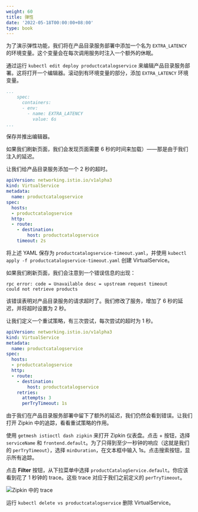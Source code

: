 ```yaml
---
weight: 60
title: 弹性
date: '2022-05-18T00:00:00+08:00'
type: book
---
```


为了演示弹性功能，我们将在产品目录服务部署中添加一个名为 `EXTRA_LATENCY` 的环境变量。这个变量会在每次调用服务时注入一个额外的休眠。

通过运行 `kubectl edit deploy productcatalogservice` 来编辑产品目录服务部署。这将打开一个编辑器。滚动到有环境变量的部分，添加 `EXTRA_LATENCY` 环境变量。

```yaml
...
    spec:
      containers:
      - env:
        - name: EXTRA_LATENCY
          value: 6s
...
```

保存并推出编辑器。

如果我们刷新页面，我们会发现页面需要 6 秒的时间来加载）——那是由于我们注入的延迟。

让我们给产品目录服务添加一个 2 秒的超时。

```yaml
apiVersion: networking.istio.io/v1alpha3
kind: VirtualService
metadata:
  name: productcatalogservice
spec:
  hosts:
  - productcatalogservice
  http:
  - route:
    - destination:
        host: productcatalogservice
    timeout: 2s
```

将上述 YAML 保存为 `productcatalogservice-timeout.yaml`，并使用 `kubectl apply -f productcatalogservice-timeout.yaml` 创建 VirtualService。

如果我们刷新页面，我们会注意到一个错误信息的出现：

```
rpc error: code = Unavailable desc = upstream request timeout
could not retrieve products
```

该错误表明对产品目录服务的请求超时了。我们修改了服务，增加了 6 秒的延迟，并将超时设置为 2 秒。

让我们定义一个重试策略，有三次尝试，每次尝试的超时为 1 秒。

```yaml
apiVersion: networking.istio.io/v1alpha3
kind: VirtualService
metadata:
  name: productcatalogservice
spec:
  hosts:
  - productcatalogservice
  http:
  - route:
    - destination:
        host: productcatalogservice
    retries:
      attempts: 3
      perTryTimeout: 1s
```

由于我们在产品目录服务部署中留下了额外的延迟，我们仍然会看到错误。让我们打开 Zipkin 中的追踪，看看重试策略的作用。

使用 `getmesh istioctl dash zipkin` 来打开 Zipkin 仪表盘。点击 + 按钮，选择 `serviceName` 和 `frontend.default`。为了只得到至少一秒钟的响应（这就是我们的 `perTryTimeout`），选择 `minDuration`，在文本框中输入 1s。点击搜索按钮，显示所有追踪。

点击 **Filter** 按钮，从下拉菜单中选择 `productCatalogService.default`。你应该看到花了 1 秒钟的 trace。这些 trace 对应于我们之前定义的 `perTryTimeout`。

![Zipkin 中的 trace](../../images/008i3skNly1gtedfgzf6kj32uy0t2wkx.jpg "Zipkin 中的 trace")

运行 `kubectl delete vs productcatalogservice` 删除 VirtualService。
